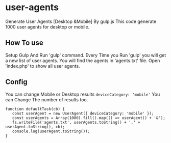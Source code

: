 # user-agents
Generate User Agents [Desktop &amp;Mobile] By gulp.js
This code generate 1000 user agents for desktop or mobile.
## How To use
Setup Gulp And Run 'gulp' command.
Every Time you Run 'gulp' you will get a new list of user agents.
You will find the agents in 'agents.txt' file.
Open 'index.php' to show all user agents.
## Config
You can change Mobile or Desktop results ```deviceCategory: 'mobile'```
You can Change The number of results too.
```
function defaultTask(cb) {
   const userAgent = new UserAgent({ deviceCategory: 'mobile' });
   const userAgents = Array(1000).fill().map(() => userAgent() + '&');
   fs.writeFile('agents.txt', userAgents.toString() + ',' + userAgent.toString(), cb);
   console.log(userAgent.toString());
}
```
